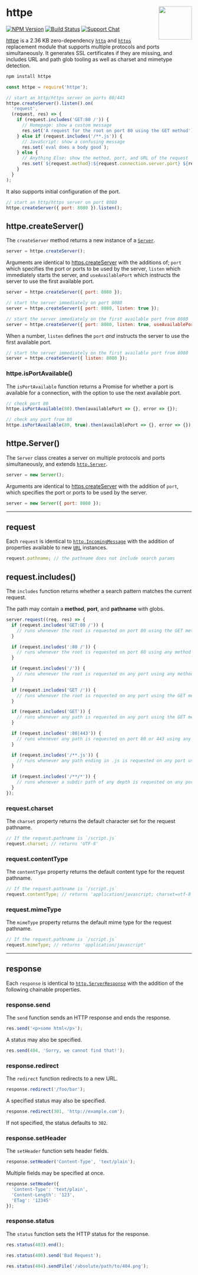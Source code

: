 # httpe [<img src="https://jonathantneal.github.io/node-logo.svg" alt="" width="90" height="90" align="right">][httpe]

[![NPM Version][npm-img]][npm-url]
[![Build Status][cli-img]][cli-url]
[![Support Chat][git-img]][git-url]

[httpe] is a 2.36 KB zero-dependency [`http`] and [`https`] replacement module
that supports multiple protocols and ports simultaneously. It generates SSL
certificates if they are missing, and includes URL and path glob tooling as
well as charset and mimetype detection.

```bash
npm install httpe
```

```js
const httpe = require('httpe');

// start an http/https server on ports 80/443
httpe.createServer().listen().on(
  'request',
  (request, res) => {
    if (request.includes('GET:80 /')) {
      // Homepage: show a custom message
      res.set('A request for the root on port 80 using the GET method');
    } else if (request.includes('/**.js')) {
      // JavaScript: show a confusing message
      res.set(`eval does a body good`);
    } else {
      // Anything Else: show the method, port, and URL of the request
      res.set(`${request.method}:${request.connection.server.port} ${request.pathname}`);
    }
  }
);
```

It also supports initial configuration of the port.

```js
// start an http/https server on port 8080
httpe.createServer({ port: 8080 }).listen();
```

## httpe.createServer()

The `createServer` method returns a new instance of a [`Server`](#httpe.Server).

```js
server = httpe.createServer();
```

Arguments are identical to
[https.createServer](https://nodejs.org/api/https.html#https_https_createserver_options_requestlistener)
with the additions of; `port` which specifies the port or ports to be used by
the server, `listen` which immediately starts the server, and
`useAvailablePort` which instructs the server to use the first available port.

```js
server = httpe.createServer({ port: 8080 });
```

```js
// start the server immediately on port 8080
server = httpe.createServer({ port: 8080, listen: true });
```

```js
// start the server immediately on the first available port from 8080
server = httpe.createServer({ port: 8080, listen: true, useAvailablePort: true });
```

When a number, `listen` defines the `port` _and_ instructs the server to use
the first available port.

```js
// start the server immediately on the first available port from 8080
server = httpe.createServer({ listen: 8080 });
```

### httpe.isPortAvailable()

The `isPortAvailable` function returns a Promise for whether a port is
available for a connection, with the option to use the next available port.

```js
// check port 80
httpe.isPortAvailable(80).then(availablePort => {}, error => {});
```

```js
// check any port from 80
httpe.isPortAvailable(80, true).then(availablePort => {}, error => {});
```

## httpe.Server()

The `Server` class creates a server on multiple protocols and ports
simultaneously, and extends 
[`http.Server`](https://nodejs.org/api/http.html#http_class_http_server).

```js
server = new Server();
```

Arguments are identical to
[https.createServer](https://nodejs.org/api/https.html#https_https_createserver_options_requestlistener)
with the addition of `port`, which specifies the port or ports to be used by
the server.

```js
server = new Server({ port: 8080 });
```

---

## request

Each `request` is identical to
[`http.IncomingMessage`](https://nodejs.org/api/http.html#http_class_http_incomingmessage)
with the addition of properties available to new
[`URL`](https://nodejs.org/api/url.html#url_class_url) instances.

```js
request.pathname; // the pathname does not include search params
```

## request.includes()

The `includes` function returns whether a search pattern matches the current
request.

The path may contain a **method**, **port**, and **pathname** with globs.

```js
server.request((req, res) => {
  if (request.includes('GET:80 /')) {
    // runs whenever the root is requested on port 80 using the GET method
  }

  if (request.includes(':80 /')) {
    // runs whenever the root is requested on port 80 using any method
  }

  if (request.includes('/')) {
    // runs whenever the root is requested on any port using any method
  }

  if (request.includes('GET /')) {
    // runs whenever the root is requested on any port using the GET method
  }

  if (request.includes('GET')) {
    // runs whenever any path is requested on any port using the GET method
  }

  if (request.includes(':80|443')) {
    // runs whenever any path is requested on port 80 or 443 using any method
  }

  if (request.includes('/**.js')) {
    // runs whenever any path ending in .js is requested on any port using any method
  }

  if (request.includes('/**/*')) {
    // runs whenever a subdir path of any depth is requested on any port using any method
  }
});
```

### request.charset

The `charset` property returns the default character set for the request
pathname.

```js
// If the request.pathname is `/script.js`
request.charset; // returns 'UTF-8'
```

### request.contentType

The `contentType` property returns the default content type for the request
pathname.

```js
// If the request.pathname is `/script.js`
request.contentType; // returns 'application/javascript; charset=utf-8'
```

### request.mimeType

The `mimeType` property returns the default mime type for the request pathname.

```js
// If the request.pathname is `/script.js`
request.mimeType; // returns 'application/javascript'
```

---

## response

Each `response` is identical to
[`http.ServerResponse`](https://nodejs.org/api/http.html#http_class_http_serverresponse)
with the addition of the following chainable properties.

### response.send

The `send` function sends an HTTP response and ends the response.

```js
res.send('<p>some html</p>');
```

A status may also be specified.

```js
res.send(404, 'Sorry, we cannot find that!');
```

### response.redirect

The `redirect` function redirects to a new URL.

```js
response.redirect('/foo/bar');
```

A specified status may also be specified.

```js
response.redirect(301, 'http://example.com');
```

If not specified, the status defaults to `302`.

### response.setHeader

The `setHeader` function sets header fields.

```js
response.setHeader('Content-Type', 'text/plain');
```

Multiple fields may be specified at once.

```js
response.setHeader({
  'Content-Type': 'text/plain',
  'Content-Length': '123',
  'ETag': '12345'
});
```

### response.status

The `status` function sets the HTTP status for the response.

```js
res.status(403).end();
```

```js
res.status(400).send('Bad Request');
```

```js
res.status(404).sendFile('/absolute/path/to/404.png');
```

[cli-img]: https://img.shields.io/travis/jonathantneal/httpe.svg
[cli-url]: https://travis-ci.org/jonathantneal/httpe
[git-img]: https://img.shields.io/badge/support-chat-blue.svg
[git-url]: https://gitter.im/postcss/postcss
[npm-img]: https://img.shields.io/npm/v/httpe.svg
[npm-url]: https://www.npmjs.com/package/httpe

[`http`]: https://nodejs.org/api/http.html
[`https`]: https://nodejs.org/api/https.html
[httpe]: https://github.com/jonathantneal/httpe
